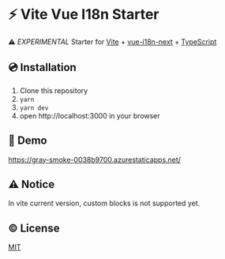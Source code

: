 # :zap: Vite Vue I18n Starter

:warning: *EXPERIMENTAL* Starter for [Vite](https://github.com/vuejs/vite) + [vue-i18n-next](https://github.com/intlify/vue-i18n-next) + [TypeScript](https://www.typescriptlang.org/)

## :cd: Installation

1. Clone this repository
2. `yarn`
3. `yarn dev`
4.  open http://localhost:3000 in your browser

## :lollipop: Demo
https://gray-smoke-0038b9700.azurestaticapps.net/

## :warning: Notice
In vite current version, custom blocks is not supported yet.

## :copyright: License

[MIT](http://opensource.org/licenses/MIT)
